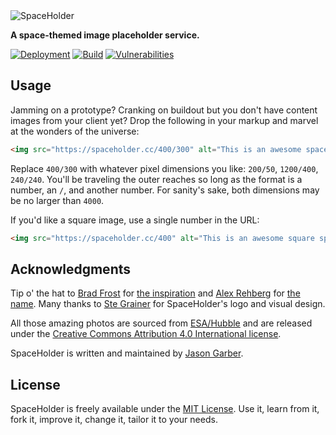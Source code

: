 <img src="https://repository-images.githubusercontent.com/47727289/5a63ef3c-5e9b-4d0d-ae24-fd5ba415b32b" alt="SpaceHolder">

**A space-themed image placeholder service.**

[![Deployment](https://img.shields.io/netlify/880d9662-da7f-4f3a-b883-4bed09ddbfec?logo=netlify&style=for-the-badge)](https://app.netlify.com/sites/spaceholder-cc/deploys)
[![Build](https://img.shields.io/github/actions/workflow/status/jgarber623/spaceholder.cc/ci.yml?branch=main&logo=github&style=for-the-badge)](https://github.com/jgarber623/spaceholder.cc/actions/workflows/ci.yml)
[![Vulnerabilities](https://img.shields.io/snyk/vulnerabilities/github/jgarber623/spaceholder.cc.svg?logo=snyk&style=for-the-badge)](https://snyk.io/test/github/jgarber623/spaceholder.cc)

## Usage

Jamming on a prototype? Cranking on buildout but you don't have content images from your client yet? Drop the following in your markup and marvel at the wonders of the universe:

```html
<img src="https://spaceholder.cc/400/300" alt="This is an awesome spaceholder!">
```

Replace `400/300` with whatever pixel dimensions you like: `200/50`, `1200/400`, `240/240`. You'll be traveling the outer reaches so long as the format is a number, an `/`, and another number. For sanity's sake, both dimensions may be no larger than `4000`.

If you'd like a square image, use a single number in the URL:

```html
<img src="https://spaceholder.cc/400" alt="This is an awesome square spaceholder!">
```

## Acknowledgments

Tip o' the hat to [Brad Frost](https://twitter.com/brad_frost) for [the inspiration](https://twitter.com/brad_frost/status/674668640915087360) and [Alex Rehberg](https://twitter.com/alex_rehberg) for [the name](https://twitter.com/alex_rehberg/status/674668731272794112). Many thanks to [Ste Grainer](https://twitter.com/stegrainer) for SpaceHolder's logo and visual design.

All those amazing photos are sourced from [ESA/Hubble](https://esahubble.org) and are released under the [Creative Commons Attribution 4.0 International license](http://creativecommons.org/licenses/by/4.0/).

SpaceHolder is written and maintained by [Jason Garber](https://sixtwothree.org).

## License

SpaceHolder is freely available under the [MIT License](https://opensource.org/licenses/MIT). Use it, learn from it, fork it, improve it, change it, tailor it to your needs.
